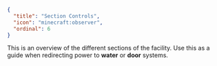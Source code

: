 ```json
{
  "title": "Section Controls",
  "icon": "minecraft:observer",
  "ordinal": 6
}
```

This is an overview of the different sections of the facility. Use this as a guide when redirecting power to **water** or **door** systems.